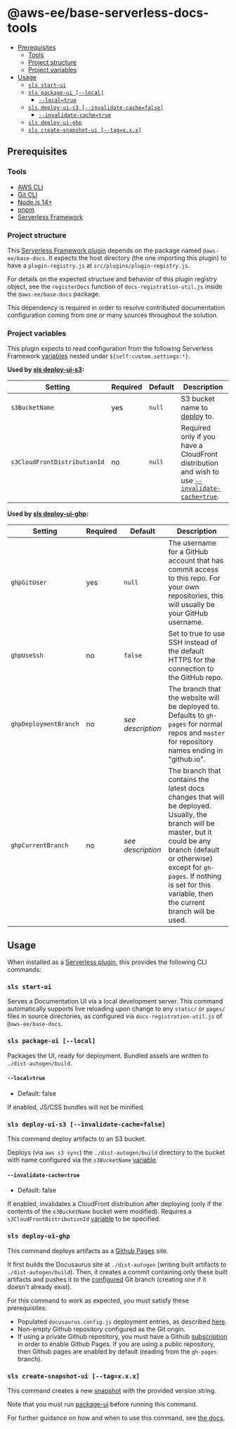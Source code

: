 # @aws-ee/base-serverless-docs-tools <!-- omit in toc -->

- [Prerequisites](#prerequisites)
  - [Tools](#tools)
  - [Project structure](#project-structure)
  - [Project variables](#project-variables)
- [Usage](#usage)
  - [`sls start-ui`](#sls-start-ui)
  - [`sls package-ui [--local]`](#sls-package-ui---local)
    - [`--local=true`](#--localtrue)
  - [`sls deploy-ui-s3 [--invalidate-cache=false]`](#sls-deploy-ui-s3---invalidate-cachefalse)
    - [`--invalidate-cache=true`](#--invalidate-cachetrue)
  - [`sls deploy-ui-ghp`](#sls-deploy-ui-ghp)
  - [`sls create-snapshot-ui [--tag=x.x.x]`](#sls-create-snapshot-ui---tagxxx)

## Prerequisites

### Tools

- [AWS CLI](https://aws.amazon.com/cli/)
- [Git CLI](https://git-scm.com/downloads)
- [Node.js 14+](https://nodejs.org/en/download/)
- [pnpm](https://pnpm.js.org/en/installation)
- [Serverless Framework](https://www.serverless.com/framework/docs/providers/aws/guide/installation/)

### Project structure

This [Serverless Framework plugin](https://www.serverless.com/framework/docs/providers/aws/guide/plugins/) depends on the package named `@aws-ee/base-docs`. It expects the host directory (the one importing this plugin) to have a `plugin-registry.js` at `src/plugins/plugin-registry.js`.

For details on the expected structure and behavior of this plugin registry object, see the `registerDocs` function of `docs-registration-util.js` inside the `@aws-ee/base-docs` package.

This dependency is required in order to resolve contributed documentation configuration coming from one or many sources throughout the solution.

### Project variables

This plugin expects to read configuration from the following Serverless Framework [variables](https://www.serverless.com/framework/docs/providers/aws/guide/variables/) nested under `${self:custom.settings:*}`.

**Used by [sls deploy-ui-s3](#sls-deploy-ui-s3-[--invalidate-cache%3Dfalse]):**

| Setting                      | Required | Default | Description                                                                                                                  |
| ---------------------------- | -------- | ------- | ---------------------------------------------------------------------------------------------------------------------------- |
| `s3BucketName`               | yes      | `null`  | S3 bucket name to [deploy](#sls-deploy-ui-s3-[--invalidate-cache%3Dfalse]) to.                                               |
| `s3CloudFrontDistributionId` | no       | `null`  | Required only if you have a CloudFront distribution and wish to use [`--invalidate-cache=true`](#--invalidate-cache%3Dtrue). |

**Used by [sls deploy-ui-ghp](#sls-deploy-ui-ghp]):**

| Setting               | Required | Default           | Description                                                                                                                                                                                                                                                     |
| --------------------- | -------- | ----------------- | --------------------------------------------------------------------------------------------------------------------------------------------------------------------------------------------------------------------------------------------------------------- |
| `ghpGitUser`          | yes      | `null`            | The username for a GitHub account that has commit access to this repo. For your own repositories, this will usually be your GitHub username.                                                                                                                    |
| `ghpUseSsh`           | no       | `false`           | Set to true to use SSH instead of the default HTTPS for the connection to the GitHub repo.                                                                                                                                                                      |
| `ghpDeploymentBranch` | no       | _see description_ | The branch that the website will be deployed to. Defaults to `gh-pages` for normal repos and `master` for repository names ending in "github.io".                                                                                                               |
| `ghpCurrentBranch`    | no       | _see description_ | The branch that contains the latest docs changes that will be deployed. Usually, the branch will be master, but it could be any branch (default or otherwise) except for `gh-pages`. If nothing is set for this variable, then the current branch will be used. |

## Usage

When installed as a [Serverless plugin](https://serverless.com/framework/docs/providers/aws/guide/plugins/), this provides the following CLI commands:

### `sls start-ui`

Serves a Documentation UI via a local development server. This command automatically supports live reloading upon change to any `static/` or `pages/` files in source directories, as configured via `docs-registration-util.js` of `@aws-ee/base-docs`.

### `sls package-ui [--local]`

Packages the UI, ready for deployment. Bundled assets are written to `./dist-autogen/build`.

#### `--local=true`

- Default: false

If enabled, JS/CSS bundles will not be minified.

### `sls deploy-ui-s3 [--invalidate-cache=false]`

This command deploy artifacts to an S3 bucket.

Deploys (via `aws s3 sync`) the `./dist-autogen/build` directory to the bucket with name configured via the `s3BucketName` [variable](#project-variables).

#### `--invalidate-cache=true`

- Default: false

If enabled, invalidates a CloudFront distribution after deploying (only if the contents of the `s3BucketName` bucket were modified). Requires a `s3CloudFrontDistributionId` [variable](#project-variables) to be specified.

### `sls deploy-ui-ghp`

This command deploys artifacts as a [Github Pages](https://pages.github.com/) site.

It first builds the Docusaurus site at `./dist-autogen` (writing built artifacts to `./dist-autogen/build`). Then, it creates a commit containing only these built artifacts and pushes it to the [configured](#project-variables) Git branch (creating one if it doesn't already exist).

For this command to work as expected, you must satisfy these prerequisites:

- Populated `docusaurus.config.js` deployment entries, as described [here](#docusaurusconfigjs-settings).
- Non-empty Github repository configured as the Git origin.
- If using a private Github repository, you must have a Github [subscription](https://github.com/pricing) in order to enable Github Pages. If you are using a public repository, then Github pages are enabled by default (reading from the `gh-pages` branch).

### `sls create-snapshot-ui [--tag=x.x.x]`

This command creates a new [snapshot](https://v2.docusaurus.io/docs/versioning) with the provided version string.

Note that you must run [package-ui](#sls-package-ui-[--local]) before running this command.

For further guidance on how and when to use this command, see [the docs](https://v2.docusaurus.io/docs/versioning).
